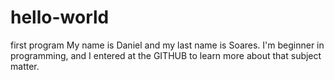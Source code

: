 # hello-world
first program
My name is Daniel and my last name is Soares. I'm beginner in programming, and I entered at the GITHUB to learn more
about that subject matter.
